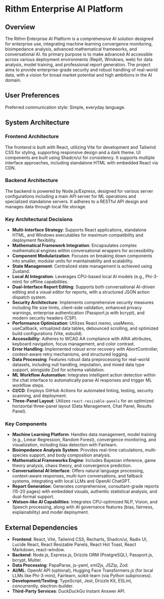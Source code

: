 # Rithm Enterprise AI Platform

## Overview
The Rithm Enterprise AI Platform is a comprehensive AI solution designed for enterprise use, integrating machine learning convergence monitoring, bioimpedance analysis, advanced mathematical frameworks, and conversational AI. Its primary purpose is to make advanced AI accessible across various deployment environments (Replit, Windows, web) for data analysis, model training, and professional report generation. The project aims to provide enterprise-grade security and robust handling of real-world data, with a vision for broad market potential and high ambitions in the AI domain.

## User Preferences
Preferred communication style: Simple, everyday language.

## System Architecture

### Frontend Architecture
The frontend is built with React, utilizing Vite for development and Tailwind CSS for styling, supporting responsive design and a dark theme. UI components are built using Shadcn/ui for consistency. It supports multiple interface approaches, including standalone HTML with embedded React via CDN.

### Backend Architecture
The backend is powered by Node.js/Express, designed for various server configurations including a main API server for ML operations and specialized standalone servers. It adheres to a RESTful API design and manages data through local file storage.

### Key Architectural Decisions
-   **Multi-Interface Strategy**: Supports React applications, standalone HTML, and Windows executables for maximum compatibility and deployment flexibility.
-   **Mathematical Framework Integration**: Encapsulates complex mathematical engines within conversational wrappers for accessibility.
-   **Component Modularization**: Focuses on breaking down components into smaller, modular units for maintainability and scalability.
-   **State Management**: Centralized state management is achieved using Zustand.
-   **Local AI Integration**: Leverages CPU-based local AI models (e.g., Phi-3-mini) for offline capabilities.
-   **Dual-Interface Report Editing**: Supports both conversational AI-driven editing and a visual editor for reports, with a structured JSON action dispatch system.
-   **Security Architecture**: Implements comprehensive security measures including file size limits, client-side validation, enhanced privacy warnings, enterprise authentication (Passport.js with bcrypt), and modern security headers (CSP).
-   **Performance Optimization**: Utilizes React.memo, useMemo, useCallback, virtualized data tables, debounced scrolling, and optimized build configurations (Vite, esbuild).
-   **Accessibility**: Adheres to WCAG AA compliance with ARIA attributes, keyboard navigation, focus management, and color contrast.
-   **Error Handling**: Implemented robust error recovery with AbortController, context-aware retry mechanisms, and structured logging.
-   **Data Processing**: Features robust data preprocessing for real-world datasets, including null handling, imputation, and mixed data type support, alongside Zod for schema validation.
-   **ML Workflow Automation**: Integrates intelligent action detection within the chat interface to automatically parse AI responses and trigger ML workflow steps.
-   **CI/CD**: Employs GitHub Actions for automated linting, testing, security scanning, and deployment.
-   **Three-Panel Layout**: Utilizes `react-resizable-panels` for an optimized horizontal three-panel layout (Data Management, Chat Panel, Results Panel).

### Key Components
-   **Machine Learning Platform**: Handles data management, model training (e.g., Linear Regression, Random Forest), convergence monitoring, and visualization, including bias detection with Fairlearn.
-   **Bioimpedance Analysis System**: Provides real-time calculations, multi-species support, and body composition analysis.
-   **Mathematical Frameworks Engine**: Includes Bayesian inference, game theory analysis, chaos theory, and convergence prediction.
-   **Conversational AI Interface**: Offers natural language processing, context-aware responses, multi-turn conversations, and fallback systems, integrating with local LLMs and OpenAI ChatGPT.
-   **Report Generation**: Generates comprehensive, consultant-grade reports (15-20 pages) with embedded visuals, authentic statistical analysis, and dual-format support.
-   **Watson-like AI Capabilities**: Integrates CPU-optimized NLP, Vision, and Speech processing, along with AI governance features (bias, fairness, explainability) and model deployment.

## External Dependencies

-   **Frontend**: React, Vite, Tailwind CSS, Recharts, Shadcn/ui, Radix UI, Lucide React, React Resizable Panels, React Hot Toast, React Markdown, react-window.
-   **Backend**: Node.js, Express.js, Drizzle ORM (PostgreSQL), Passport.js, bcrypt, Multer.
-   **Data Processing**: PapaParse, js-yaml, xml2js, JSZip, Zod.
-   **AI/ML**: OpenAI API (optional), Hugging Face Transformers.js (for local LLMs like Phi-3-mini), Fairlearn, scikit-learn (via Python subprocess).
-   **Development/Testing**: TypeScript, Jest, Drizzle Kit, ESLint, concurrently, electron-builder.
-   **Third-Party Services**: DuckDuckGo Instant Answer API.
